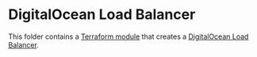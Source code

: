 # DigitalOcean Load Balancer

This folder contains a [Terraform module](https://terraform.io/docs/language/modules/index.html) that creates a [DigitalOcean Load Balancer](https://docs.digitalocean.com/products/networking/load-balancers/).
